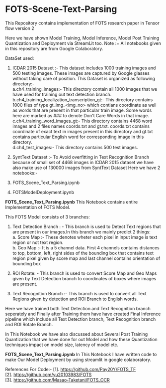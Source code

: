 # FOTS-Scene-Text-Parsing
This Repository contains implementation of FOTS research paper in Tensor flow  version 2

Here we have shown Model Training, Model Inference, Model Post Training Quantization and Deployment via StreamLit too.
Note := All notebooks given in this repository are from Google Colaboratory.

DataSet used:
1. ICDAR 2015 Dataset :- This dataset includes 1000 training images and 500 testing images. These images are captured by Google glasses without taking care of position.
                         This Dataset is organized as following directory:-<br/>
                         a.ch4_training_images:- This directory contain all 1000 images that we have used for training out text detection branch.<br/>
                         b.ch4_training_localization_transcription_gt:- This directory contains 1000 files of type gt_img_<img_no> which contians coordinate as well as words                                                                         that are present in that particular train image. Some words here are marked as ### to denote Don't                                                                             Care Words in that image.<br/>
                         c.ch4_training_word_images_gt:- This directory contains 4468 word images and 2 files names coords.txt and gt.txt. coords.txt contains coordinate of                                                            exact text in images present in this directory and gt.txt contains particular English word for corresponding image in                                                          this directory.<br/>
                         d.ch4_test_images:- This directory contains 500 test images.<br/>

2. SyntText Dataset :- To Avoid overfitting in Text Recognition Branch because of small set of 4468 images in ICDAR 2015 dataset we have also make use of 130000 images from                          SyntText Dataset
Here we have 2 notebooks:-<br/>
1. FOTS_Scene_Text_Parsing.ipynb<br/>
2. FOTSModelDeployment.ipynb

<b>FOTS_Scene_Text_Parsing.ipynb</b>
This Notebook contains entire Implementation of FOTS Model.




This FOTS Model consists of 3 branches:
1. Text Detection Branch : - This branch is used to Detect Text regions that are present in our images.In this branch we mainly predict 2 things:<br/>
                             a. Score Map :- These denotes wheter each pixel in input image is text region or not text region.<br/>
                             b. Geo Map :- It is a 5 channel data. First 4 channels contains distances to top, bottom, left, right sides of the bounding box that contains text                                            region pixel given by score map and last channel contains orientation of bounding box<br/>
2. ROI Rotate: - This branch is used to convert Score Map and Geo Maps given by Text Detection branch to  coordinates of boxes where images are present.<br/>

3. Text Recognition Branch :- This branch is used to convert all Text Regions given by detection and ROI Branch to English words.<br/>

Here we have trained both Text Detection and Text Recognition branch seperately and Finally after Training them have have  created Final Inference pipeline which include all Text Detection branch, Text Recognition branch and ROI Rotate Branch.


In This Notebook we have also  discussed about Several Post Training Quantization that we have done for out Model and how these Quantization techniques impact on model size, latency of model etc.

<b>FOTS_Scene_Text_Parsing.ipynb</b>
In This Notebook I have written code to make Our Model Deployment by using streamlit in google colaboratory.

References For Code:-
[1]. https://github.com/Pay20Y/FOTS_TF <br/>
[2]. https://github.com/yu20103983/FOTS <br/>
[3]. https://github.com/Masao-Taketani/FOTS_OCR <br/>
